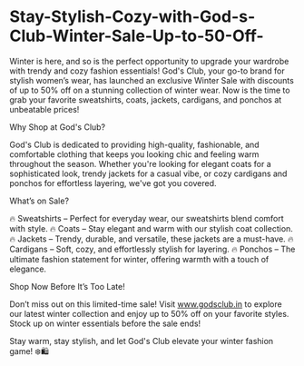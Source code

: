 # Stay-Stylish-Cozy-with-God-s-Club-Winter-Sale-Up-to-50-Off-

Winter is here, and so is the perfect opportunity to upgrade your wardrobe with trendy and cozy fashion essentials! God's Club, your go-to brand for stylish women’s wear, has launched an exclusive Winter Sale with discounts of up to 50% off on a stunning collection of winter wear. Now is the time to grab your favorite sweatshirts, coats, jackets, cardigans, and ponchos at unbeatable prices!

Why Shop at God's Club?

God's Club is dedicated to providing high-quality, fashionable, and comfortable clothing that keeps you looking chic and feeling warm throughout the season. Whether you're looking for elegant coats for a sophisticated look, trendy jackets for a casual vibe, or cozy cardigans and ponchos for effortless layering, we've got you covered.

What’s on Sale?

🔥 Sweatshirts – Perfect for everyday wear, our sweatshirts blend comfort with style.
🔥 Coats – Stay elegant and warm with our stylish coat collection.
🔥 Jackets – Trendy, durable, and versatile, these jackets are a must-have.
🔥 Cardigans – Soft, cozy, and effortlessly stylish for layering.
🔥 Ponchos – The ultimate fashion statement for winter, offering warmth with a touch of elegance.

Shop Now Before It’s Too Late!

Don’t miss out on this limited-time sale! Visit www.godsclub.in to explore our latest winter collection and enjoy up to 50% off on your favorite styles. Stock up on winter essentials before the sale ends!

Stay warm, stay stylish, and let God's Club elevate your winter fashion game! ❄️🛍️


